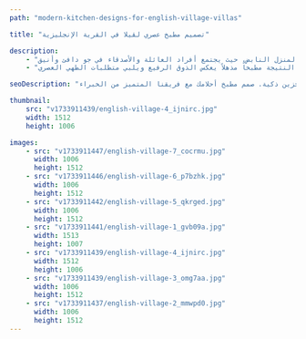 ```yaml
---
path: "modern-kitchen-designs-for-english-village-villas"

title: "تصميم مطبخ عصري لڤيلا في القرية الإنجليزية"

description:
    - "في هذا المشروع المميز في القرية الإنجليزية، أعدنا تصميم مطبخ إحدى الڤلل وتطويره ليصبح تحفة فنية تجمع بين الأصالة والمعاصرة. كان هدفنا خلق مساحة ليست للطهي فحسب، بل لتكون قلب المنزل النابض، حيث يجتمع أفراد العائلة والأصدقاء في جو دافئ وأنيق."
    - "يوازن التصميم بعناية بين الطابع التقليدي للڤيلا واحتياجات الحياة العصرية، ليكون المطبخ مصدر إلهام دون أن يفقد طابعه المميز. أبدع فريقنا المحترف مساحة أنيقة وعملية، تثبت أن التصميم الجمالي والوظيفة العملية يمكن أن يتكاملا بشكل مثالي. كانت النتيجة مطبخاً مذهلاً يعكس الذوق الرفيع ويلبي متطلبات الطهي العصري."

seoDescription: "اكتشف تصميمات مطابخ عصرية فاخرة لڤلل القرية الإنجليزية تجمع بين الأناقة الكلاسيكية والعملية، باستخدام مواد فاخرة وحلول تخزين ذكية. صمم مطبخ أحلامك مع فريقنا المتميز من الخبراء."

thumbnail:
    src: "v1733911439/english-village-4_ijnirc.jpg"
    width: 1512
    height: 1006

images:
    - src: "v1733911447/english-village-7_cocrmu.jpg"
      width: 1006
      height: 1512
    - src: "v1733911446/english-village-6_p7bzhk.jpg"
      width: 1006
      height: 1512
    - src: "v1733911442/english-village-5_qkrged.jpg"
      width: 1006
      height: 1512
    - src: "v1733911441/english-village-1_gvb09a.jpg"
      width: 1513
      height: 1007
    - src: "v1733911439/english-village-4_ijnirc.jpg"
      width: 1512
      height: 1006
    - src: "v1733911439/english-village-3_omg7aa.jpg"
      width: 1006
      height: 1512
    - src: "v1733911437/english-village-2_mmwpd0.jpg"
      width: 1006
      height: 1512
---
```


